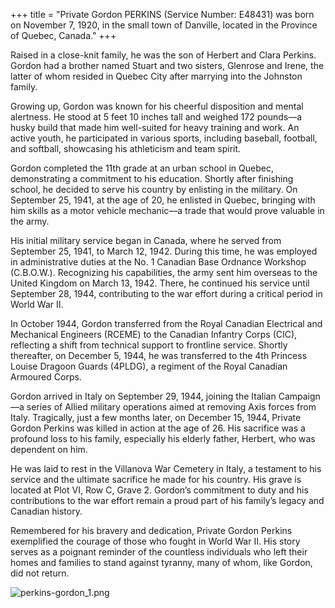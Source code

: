 +++
title = "Private Gordon PERKINS (Service Number: E48431) was born on November 7, 1920, in the small town of Danville, located in the Province of Quebec, Canada."
+++

Raised in a close-knit family, he was the son of Herbert and Clara Perkins. Gordon had a brother named Stuart and two sisters, Glenrose and Irene, the latter of whom resided in Quebec City after marrying into the Johnston family.

Growing up, Gordon was known for his cheerful disposition and mental alertness. He stood at 5 feet 10 inches tall and weighed 172 pounds—a husky build that made him well-suited for heavy training and work. An active youth, he participated in various sports, including baseball, football, and softball, showcasing his athleticism and team spirit.

Gordon completed the 11th grade at an urban school in Quebec, demonstrating a commitment to his education. Shortly after finishing school, he decided to serve his country by enlisting in the military. On September 25, 1941, at the age of 20, he enlisted in Quebec, bringing with him skills as a motor vehicle mechanic—a trade that would prove valuable in the army.

His initial military service began in Canada, where he served from September 25, 1941, to March 12, 1942. During this time, he was employed in administrative duties at the No. 1 Canadian Base Ordnance Workshop (C.B.O.W.). Recognizing his capabilities, the army sent him overseas to the United Kingdom on March 13, 1942. There, he continued his service until September 28, 1944, contributing to the war effort during a critical period in World War II.

In October 1944, Gordon transferred from the Royal Canadian Electrical and Mechanical Engineers (RCEME) to the Canadian Infantry Corps (CIC), reflecting a shift from technical support to frontline service. Shortly thereafter, on December 5, 1944, he was transferred to the 4th Princess Louise Dragoon Guards (4PLDG), a regiment of the Royal Canadian Armoured Corps.

Gordon arrived in Italy on September 29, 1944, joining the Italian Campaign—a series of Allied military operations aimed at removing Axis forces from Italy. Tragically, just a few months later, on December 15, 1944, Private Gordon Perkins was killed in action at the age of 26. His sacrifice was a profound loss to his family, especially his elderly father, Herbert, who was dependent on him.

He was laid to rest in the Villanova War Cemetery in Italy, a testament to his service and the ultimate sacrifice he made for his country. His grave is located at Plot VI, Row C, Grave 2. 
Gordon’s commitment to duty and his contributions to the war effort remain a proud part of his family’s legacy and Canadian history.

Remembered for his bravery and dedication, Private Gordon Perkins exemplified the courage of those who fought in World War II. His story serves as a poignant reminder of the countless individuals who left their homes and families to stand against tyranny, many of whom, like Gordon, did not return.

![perkins-gordon_1.png](/images/Soldiers/perkins-gordon_1.png)

